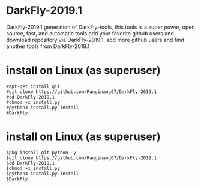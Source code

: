 # DarkFly-2019.1

DarkFly-2019.1 generation of DarkFly-tools, this tools is a super power, open source, fast, and automatic tools
add your favorite github users and download repository via DarkFly-2019.1, add more github users and find another tools from DarkFly-2019.1


# install on Linux (as superuser)

```
#apt-get install git
#git clone https://github.com/Ranginang67/DarkFly-2019.1
#cd DarkFly-2019.1
#chmod +x install.py
#python3 install.py install
#DarkFly.
```

# install on Linux (as superuser)

```
$pkg install git python -y
$git clone https://github.com/Ranginang67/DarkFly-2019.1
$cd DarkFly-2019.1
$chmod +x install.py
$python3 install.py install
$DarkFly.
```
